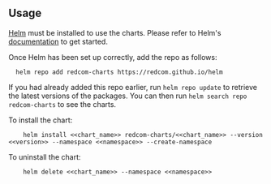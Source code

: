 ## Usage

[Helm](https://helm.sh) must be installed to use the charts.  Please refer to
Helm's [documentation](https://helm.sh/docs) to get started.

Once Helm has been set up correctly, add the repo as follows:

```
  helm repo add redcom-charts https://redcom.github.io/helm
```

If you had already added this repo earlier, run `helm repo update` to retrieve
the latest versions of the packages.  You can then run `helm search repo redcom-charts` to see the charts.

To install the chart:

```
    helm install <<chart_name>> redcom-charts/<<chart_name>> --version <<version>> --namespace <<namespace>> --create-namespace
```

To uninstall the chart:

```
    helm delete <<chart_name>> --namespace <<namespace>>
```
